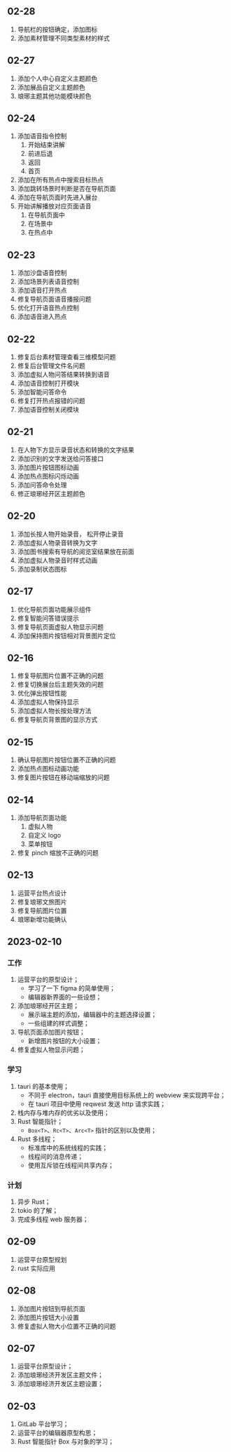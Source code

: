 ## 02-28

1. 导航栏的按钮确定，添加图标
2. 添加素材管理不同类型素材的样式

## 02-27

1. 添加个人中心自定义主题颜色
2. 添加展品自定义主题颜色
3. 琅琊主题其他功能模块颜色

## 02-24

1. 添加语音指令控制
	1. 开始结束讲解
	2. 前进后退
	3. 返回
	4. 首页
2. 添加在所有热点中搜索目标热点
3. 添加跳转场景时判断是否在导航页面
4. 添加在导航页面时先进入展台
5. 开始讲解播放对应页面语音
	1. 在导航页面中
	2. 在场景中
	3. 在热点中

## 02-23

1. 添加沙盘语音控制
2. 添加场景列表语音控制
3. 添加语音打开热点
4. 修复导航页面语音播报问题
5. 优化打开语音热点控制
6. 添加语音进入热点

## 02-22

1. 修复后台素材管理查看三维模型问题
2. 修复后台管理文件名问题
3. 添加虚拟人物问答结果转换到语音
4. 添加语音控制打开模块
5. 添加智能问答命令
6. 修复打开热点报错的问题
7. 添加语音控制关闭模块

## 02-21

1. 在人物下方显示录音状态和转换的文字结果
2. 添加识别的文字发送给问答接口
3. 添加图片按钮图标动画
4. 添加热点图标闪烁动画
5. 添加问答命令处理
6. 修正琅琊经开区主题颜色

## 02-20

1. 添加长按人物开始录音， 松开停止录音
2. 添加虚拟人物录音转换为文字
3. 添加图书搜索有导航的阅览室结果放在前面
4. 添加虚拟人物录音时样式动画
5. 添加录制状态图标

## 02-17

1. 优化导航页面功能展示组件
2. 修复智能问答错误提示
3. 修复导航页面虚拟人物显示问题
4. 添加保持图片按钮相对背景图片定位

## 02-16

1. 修复导航图片位置不正确的问题
2. 修复切换展台后主题失效的问题
3. 优化弹出按钮性能
4. 添加虚拟人物保持显示
5. 添加虚拟人物长按处理方法
6. 修复导航页背景图的显示方式

## 02-15

1. 确认导航图片按钮位置不正确的问题
2. 添加热点图标动画功能
3. 修复图片按钮在移动端缩放的问题

## 02-14

1. 添加导航页面功能
	1. 虚拟人物
	2. 自定义 logo
	3. 菜单按钮
2. 修复 pinch 缩放不正确的问题

## 02-13

1. 运营平台热点设计
2. 修复琅琊文旅图片
3. 修复导航图片位置
4. 琅琊新增功能确认

## 2023-02-10

### 工作

1. 运营平台的原型设计；
	* 学习了一下 figma 的简单使用；
	* 编辑器新界面的一些设想；
2. 添加琅琊经开区主题；
	* 展示端主题的添加，编辑器中的主题选择设置；
	* 一些组建的样式调整；
3. 导航页面添加图片按钮；
	* 新增图片按钮的大小设置；
4. 修复虚拟人物显示问题；

### 学习

1. tauri 的基本使用；
	* 不同于 electron，tauri 直接使用目标系统上的 webview 来实现跨平台；
	* 在 tauri 项目中使用 reqwest 发送 http 请求实践；
2. 栈内存与堆内存的优劣以及使用；
3. Rust 智能指针；
	* `Box<T>`、`Rc<T>`、`Arc<T>` 指针的区别以及使用；
4. Rust 多线程；
	* 标准库中的系统线程的实践；
	* 线程间的消息传递；
	* 使用互斥锁在线程间共享内存；

### 计划

1. 异步 Rust；
2. tokio 的了解；
3. 完成多线程 web 服务器；

## 02-09

1. 运营平台原型规划
2. rust 实际应用

## 02-08

1. 添加图片按钮到导航页面
2. 添加图片按钮大小设置
3. 修复虚拟人物大小位置不正确的问题

## 02-07

1. 运营平台原型设计；
2. 添加琅琊经济开发区主题文件；
3. 添加琅琊经济开发区主题设置；

## 02-03

1. GitLab 平台学习；
2. 运营平台的编辑器原型构思；
3. Rust 智能指针 Box 与对象的学习；